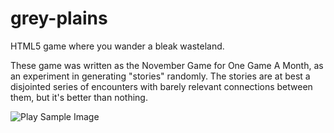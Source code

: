 grey-plains
===========

HTML5 game where you wander a bleak wasteland.

These game was written as the November Game for One Game A Month, as an experiment in generating "stories" randomly.
The stories are at best a disjointed series of encounters with barely relevant connections between them, but it's better than nothing.

![Play Sample Image](http://i.imgur.com/2b8MGNL.png)
